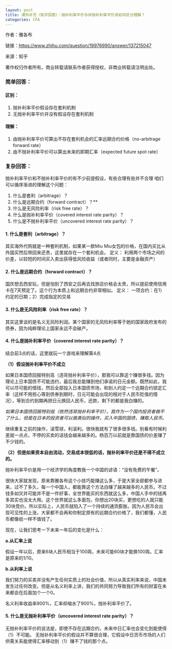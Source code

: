 ```yaml
---
layout: post
title: 课外补充（知乎回答）：抛补利率平价与非抛补利率平价该如何区分理解？
categories: CFA
---
```


作者：雅各布

链接：https://www.zhihu.com/question/19976990/answer/137215047

来源：知乎

著作权归作者所有。商业转载请联系作者获得授权，非商业转载请注明出处。



### 简单回答：

#### 区别：
1. 抛补利率平价假设存在套利机制
2. 无抛补利率平价并没有假设存在套利机制

#### 理解：
1. 由抛补利率平价可算出不存在套利机会的汇率远期合约价格（no-arbitrage forward rate）
2. 由不抛补利率平价可以算出未来的即期汇率（expected future spot rate）

### 复杂回答：

抛补利率平价和不抛补利率平价的有不少前提假设，有些合理有些并不合理
咱们可以循序渐进的理解这个问题：

1. 什么是套利（arbitrage）？
2. 什么是远期合约（forward contract）？**
3. 什么是无风险利率（risk free rate）？
4. 什么是抛补利率平价（covered interest rate parity）？
5. 什么是不抛补利率平价（uncovered interest rate parity）？



#### 1. 什么是套利（arbitrage）？ 

其实海外代购就是一种套利机制，如果某一款Miu Miu女包的价格，在国内买比从外国买然后带回来还贵，这里就存在一个套利机会。
定义：
利用两个市场之间的价差，以较短的时间买入卖出获得低风险收益（或者同时，主要是金融资产）

#### 2. 什么是远期合约（forward contract）？
国庆想去西安玩，但是怕到了西安之后再去找旅店价格会太贵，所以提前使用信用卡在7天预定了。这个行为本质上和远期合约非常相似。
定义：
一项合约：在1）约定的日期；2）完成指定的交易

#### 3. 什么是无风险利率（risk free rate）？
其实这里谈的是名义无风险利润。某个国家的无风险利率等于她的国家政府发布的债券，因为纯粹理论上国家永远不会破产。

#### 4. 什么是抛补利率平价（covered interest rate parity）？

结合前3点的话，这里就玩一个游戏来理解第4点

**（1）假设抛补利率平价不成立**

如果日本国债回报特别高（违背抛补利率平价），那我可以靠这个赚很多钱。因为理论上日本国债不可能违约，最后我总能赚到他们承诺的日元金额。既然如此，我可以尽可能的借钱，然后全部投入日本国债市场，和别人约定一个远期合约锁定汇率（这样不用担心等到债券到期时，日元可能会出现的相对于人民币贬值的情况），等到合约到期再把日元换回人民币，还款，剩下的都是我白赚的。

*如果日本国债回报特别低（依然违背抛补利率平价），我作为一个国内投资者做不了什么，但是在日本的投资者可以做类似的操作，买入中国的国债，赚取人民币。*

继续重复之前的操作，滚雪球，利滚利。很快我就有了很多很多钱。别看有时候利差就一点点，不停的买卖的话钱会越来越多的。杨百万以前就是靠国债的价差赚了不少钱的。

**（2）但是如果资本自由流动，交易成本很低的话，抛补利率平价还是不得不成立的。**

抛补利率平价是用一个经济学的角度教我一个中国的谚语：“没有免费的午餐”。

很快大家就发现，原来靠雅各布这个小技巧能赚这么多，于是大家全部都参与进来，过不了多久，每一个中国人，都能靠这个方法白赚了越来越多的人民币。不过钱多如灾并可能并不是一件好事，全世界能买的东西就这么多，中国人手中的钱再多其实也没太大用。这个世界就这么多面包，你想出20块买，更想吃的人就只能30块竞价。所以实际上，人民币就陷入了一个持续的通货膨胀。因为人民币会出现可见性的上涨，大家都不会再和你制定原有的远期合约价格了，我们都懂，人民币都像纸一样不值钱了。

现在，让我们思考一下未来一年后的变化是什么：

**a.从汇率上说**

假设一年以后，原来6块人民币相当于100両，未来可能60块才能换100両。汇率是原来的1/10。

**b.从利率上说**

我们努力的买卖并没有产生任何实质上的社会价值，所以从真实利率来说，中国未发生过任何改变。但是从名义利率上讲，我们的共同努力导致我们所有的财富在未来都会在后面加个一个0。

名义利率收益率900%，汇率却缩水了900%，抛补利率平价了。

#### 5. 什么是无抛补利率平价（uncovered interest rate parity）？

无抛补利率平价的说法是，即使不存在远期合约，未来中日汇率也会变化到能使得（1）不可能。
无抛补利率平价的假设并不算很合理，它假设中日货币市场的人们供需关系能使得汇率移动到（1）赚不了钱的那个点。

